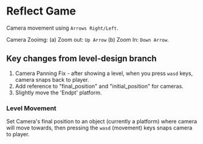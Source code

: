 # Reflect Game 

Camera movement using `Arrows Right/Left`.

Camera Zooimg: (a) Zoom out: `Up Arrow` (b) Zoom In: `Down Arrow`.

## Key changes from level-design branch

1. Camera Panning Fix - after showing a level, when you press `wasd` keys, camera snaps back to player.
2. Add reference to "final_position" and "initial_position" for cameras.
3. Slightly move the 'Endpt' platform.

### Level Movement

Set Camera's final position to an object (currently a platform) where camera will move towards, then pressing the `wasd` (movement) keys snaps camera to player.


